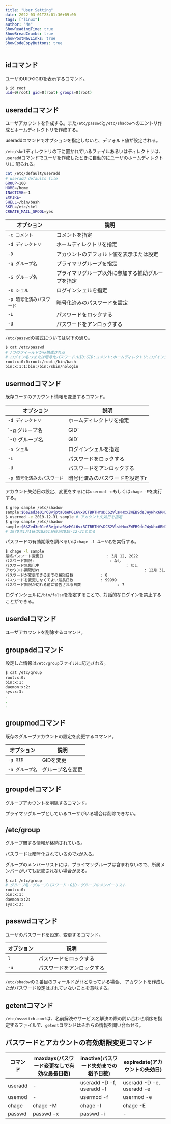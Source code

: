 ```yaml
---
title: "User Setting"
date: 2022-03-01T23:01:36+09:00
tags: ["linux"] 
author: "Me"
ShowReadingTime: true
ShowBreadCrumbs: true
ShowPostNavLinks: true
ShowCodeCopyButtons: true
---
```

## idコマンド

ユーザのUIDやGIDを表示するコマンド。

```bash
$ id root
uid=0(root) gid=0(root) groups=0(root)
```

## useraddコマンド

ユーザアカウントを作成する。また`/etc/passwd`と`/etc/shadow`へのエントリ作成とホームディレクトリを作成する。

useraddコマンドでオプションを指定しないと、デフォルト値が設定される。

`/etc/skel`ディレクトリの下に置かれているファイルあるいはディレクトリは、
`useradd`コマンドでユーザを作成したときに自動的にユーザのホームディレクトリに
配られる。

```bash
cat /etc/default/useradd 
# useradd defaults file
GROUP=100
HOME=/home
INACTIVE=-1
EXPIRE=
SHELL=/bin/bash
SKEL=/etc/skel
CREATE_MAIL_SPOOL=yes
```

|オプション|説明|
|-|-|
|`-c コメント`|コメントを指定|
|`-d ディレクトリ`|ホームディレクトリを指定|
|`-D`|アカウントのデフォルト値を表示または設定|
|`-g グループ名`|プライマリグループを指定|
|`-G グループ名`|プライマリグループ以外に参加する補助グループを指定|
|`-s シェル`|ログインシェルを指定|
|`-p 暗号化済みパスワード`|暗号化済みのパスワードを設定|
|`-L`|パスワードをロックする|
|`-U`|パスワードをアンロックする|

`/etc/passwd`の書式については以下の通り。

```bash
$ cat /etc/passwd
# 7つのフィールドから構成される
# ログイン名:xまたは暗号化パスワード:UID:GID:コメント:ホームディレクトリ:ログインシェル
root:x:0:0:root:/root:/bin/bash
bin:x:1:1:bin:/bin:/sbin/nologin
```

## usermodコマンド

既存ユーザのアカウント情報を変更するコマンド。

|オプション|説明|
|-|-|
|`-d ディレクトリ`|ホームディレクトリを指定|
|`-g グループ名|GID`|プライマリグループを指定|
|`-G グループ名|GID`|補助グループを指定|
|`-s シェル`|ログインシェルを指定|
|`-L`|パスワードをロックする|
|`-U`|パスワードをアンロックする|
|`-p 暗号化済みのパスワード`|暗号化済みのパスワードを設定すr|

アカウント失効日の設定、変更をするには`usermod -e`もしくは`chage -E`を実行する。

```bash
$ grep sample /etc/shadow
sample:$6$Zed3e01r6Bvjpta0$eMGL6vx8CTBRTHYsDCS2VlsNHxxZWEB9deJWyNhx6RNJjqJaRPTNftAaKlj2Bqt.CkWk/siAmtA8e7Trp9hB11:19063:0:99999:7:::
$ usermod -e 2019-12-31 sample # アカウント失効日を指定
$ grep sample /etc/shadow
sample:$6$Zed3e01r6Bvjpta0$eMGL6vx8CTBRTHYsDCS2VlsNHxxZWEB9deJWyNhx6RNJjqJaRPTNftAaKlj2Bqt.CkWk/siAmtA8e7Trp9hB11:19063:0:99999:7::18261:
# 1970年1月1日の18261日後が2019-12-31となる
```

パスワードの有効期限を調べるいは`chage -l ユーザ名`を実行する。

```bash
$ chage -l sample
最終パスワード変更日                            : 3月 12, 2022
パスワード期限:                                 : なし
パスワード無効化中                                      : なし
アカウント期限切れ                                              : 12月 31, 2019
パスワードが変更できるまでの最短日数            : 0
パスワードを変更しなくてよい最長日数            : 99999
パスワード期限が切れる前に警告される日数                : 7
```

ログインシェルに`/bin/false`を指定することで、対話的なログインを禁止することができる。

## userdelコマンド

ユーザアカウントを削除するコマンド。

## groupaddコマンド

設定した情報は`/etc/group`ファイルに記述される。

```bash
$ cat /etc/group
root:x:0:
bin:x:1:
daemon:x:2:
sys:x:3:
.
.
.
```

## groupmodコマンド

既存のグループアカウントの設定を変更するコマンド。

|オプション|説明|
|-|-|
|`-g GID`|GIDを変更|
|`-n グループ名`|グループ名を変更|

## groupdelコマンド

グループアカウントを削除するコマンド。

プライマリグループとしているユーザがいる場合は削除できない。

## /etc/group

グループ関する情報が格納されている。

パスワードは暗号化されているのでxが入る。

グループのメンバーリストには、プライマリグループは含まれないので、所属メンバーがいても記載されない場合がある。

```bash
$ cat /etc/group
# グループ名：グループパスワード：GID：グループのメンバーリスト
root:x:0:
bin:x:1:
daemon:x:2:
sys:x:3:
```

## passwdコマンド

ユーザのパスワードを設定、変更するコマンド。

|オプション|説明|
|-|-|
|`l`|パスワードをロックする|
|`-u`|パスワードをアンロックする|

`/etc/shadow`の２番目のフィールドが`!!`となっている場合、
アカウントを作成したがパスワード設定はされていないことを意味する。

## getentコマンド

`/etc/nsswitch.conf`は、名前解決やサービス名解決の際の問い合わせ順序を指定するファイルで、`getent`コマンドはそれらの情報を問い合わせる。

## パスワードとアカウントの有効期限変更コマンド

|コマンド|maxdays(パスワード変更なしで有効な最長日数)|inactive(パスワード失効までの猶予日数)|expiredate(アカウントの失効日)|
|-|-|-|-|
|useradd|-|useradd -D -f, useradd -f|useradd -D -e, useradd -e|
|usemod|-|usermod -f|usermod -e|
|chage|chage -M|chage -l|chage -E|
|passwd|passwd -x|passwd -i|-|
